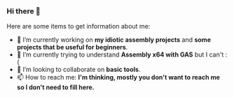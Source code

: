 ### Hi there 👋

Here are some items to get information about me:

- 🔭 I’m currently working on **my idiotic assembly projects** and **some projects that be useful for beginners**.
- 🌱 I’m currently trying to understand **Assembly x64 with GAS** but I can't :(
- 👯 I’m looking to collaborate on **basic tools**.
- 📫 How to reach me: **I'm thinking, mostly you don't want to reach me so I don't need to fill here.**
